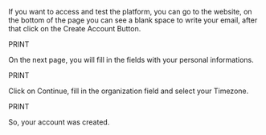 If you want to access and test the platform, you can go to the website, on the bottom of the page you can see a blank space to write your email, after that click on the Create Account Button.

PRINT

On the next page, you will fill in the fields with your personal informations.

PRINT

Click on Continue, fill in the organization field and select your Timezone.

PRINT

So, your account was created.

